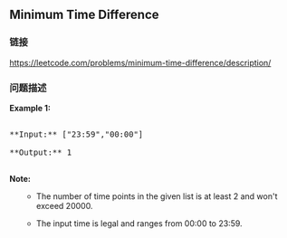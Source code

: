 ## Minimum Time Difference  
### 链接  
https://leetcode.com/problems/minimum-time-difference/description/  
### 问题描述
**Example 1:**<br />
<pre>
**Input:** ["23:59","00:00"]
**Output:** 1
</pre>


**Note:**<br>
<ol>
- The number of time points in the given list is at least 2 and won't exceed 20000.
- The input time is legal and ranges from 00:00 to 23:59.
</ol>

